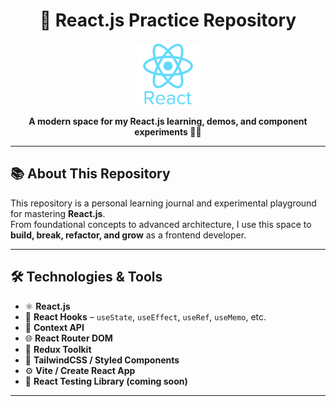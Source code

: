 <h1 align="center">
  🚀 React.js Practice Repository
</h1>

<p align="center">
  <img src="https://raw.githubusercontent.com/devicons/devicon/master/icons/react/react-original-wordmark.svg" width="100" alt="React Logo" />
</p>

<p align="center">
  <b>A modern space for my React.js learning, demos, and component experiments 🧠✨</b>
</p>



---

## 📚 About This Repository

This repository is a personal learning journal and experimental playground for mastering **React.js**.  
From foundational concepts to advanced architecture, I use this space to **build, break, refactor, and grow** as a frontend developer.

---

## 🛠️ Technologies & Tools

- ⚛️ **React.js**
- 🧠 **React Hooks** – `useState`, `useEffect`, `useRef`, `useMemo`, etc.
- 🔌 **Context API**
- 🌐 **React Router DOM**
- 🧰 **Redux Toolkit**
- 💅 **TailwindCSS / Styled Components**
- ⚙️ **Vite / Create React App**
- 🧪 **React Testing Library (coming soon)**

---


